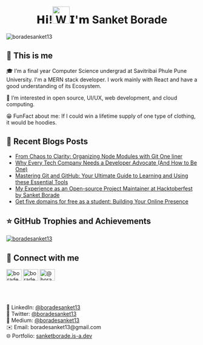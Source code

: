 
<h1 align="center"><a herf="https://www.linkedin.com/in/boradesanket13/"> 𝗛𝗶!<img src="https://user-images.githubusercontent.com/79035081/208421932-fddfb58d-03e8-40ee-90f0-e6daa850186f.gif" 
         alt="Waving hand animated gif"
         height="45"
         width="45" />𝗜'𝗺 Sanket Borade</h1>


<p align="centre"> <img src="https://komarev.com/ghpvc/?username=boradesanket13&label=Profile%20views&color=FF00FF&style=flat" alt="boradesanket13" /> 

## 🌟 This is me
🎓 I’m a final year Computer Science undergrad at Savitribai Phule Pune University. I'm a MERN stack developer. I work mainly with React and have a good understanding of its Ecosystem.

📘 I’m interested in open source, UI/UX, web development, and cloud computing.
  
😁 FunFact about me: If I could win a lifetime supply of one type of clothing, it would be hoodies.
                
         


         
## 📜 Recent Blogs Posts
<!-- BLOG-POST-LIST:START -->
- [From Chaos to Clarity: Organizing Node Modules with Git One liner](https://boradesanket13.medium.com/gitignore-using-the-universal-one-liner-990986912296?source=rss-7a3d293ee337------2)
- [Why Every Tech Company Needs a Developer Advocate &lpar;And How to Be One&rpar;](https://boradesanket13.medium.com/why-every-tech-company-needs-a-developer-advocate-and-how-to-be-one-d6293186fb34?source=rss-7a3d293ee337------2)
- [Mastering Git and GitHub: Your Ultimate Guide to Learning and Using these Essential Tools](https://towardsdev.com/mastering-git-and-github-your-ultimate-guide-to-learning-and-using-these-essential-tools-8853a050ebd4?source=rss-7a3d293ee337------2)
- [My Experience as an Open-source Project Maintainer at Hacktoberfest by Sanket Borade](https://boradesanket13.medium.com/my-experience-as-an-open-source-project-maintainer-at-hacktoberfest-by-sanket-borade-9f0bf78ff5aa?source=rss-7a3d293ee337------2)
- [Get five domains for free as a student: Building Your Online Presence](https://boradesanket13.medium.com/get-five-domains-for-free-as-a-student-building-your-online-presence-95390cffa19d?source=rss-7a3d293ee337------2)
<!-- BLOG-POST-LIST:END -->


<!--
## ⚒ My Stack

<h5 align="left">Languages</h5>

<a href="https://www.python.org" target="_blank" rel="noreferrer"> <img src="https://raw.githubusercontent.com/devicons/devicon/master/icons/python/python-original.svg" alt="python" width="40" height="40"/> </a> <a href="https://www.java.com" target="_blank" rel="noreferrer"> <img src="https://raw.githubusercontent.com/devicons/devicon/master/icons/java/java-original.svg" alt="java" width="40" height="40"/> </a><a href="https://www.cprogramming.com/" target="_blank" rel="noreferrer"> <img src="https://raw.githubusercontent.com/devicons/devicon/master/icons/c/c-original.svg" alt="c" width="40" height="40"/> </a> <a href="https://www.w3schools.com/cpp/" target="_blank" rel="noreferrer"> <img src="https://raw.githubusercontent.com/devicons/devicon/master/icons/cplusplus/cplusplus-original.svg" alt="cplusplus" width="40" height="40"/> </a> <a href="https://developer.mozilla.org/en-US/docs/Web/JavaScript" target="_blank" rel="noreferrer"> <img src="https://raw.githubusercontent.com/devicons/devicon/master/icons/javascript/javascript-original.svg" alt="javascript" width="40" height="40"/> </a><a href="https://www.w3schools.com/css/" target="_blank" rel="noreferrer"> <img src="https://raw.githubusercontent.com/devicons/devicon/master/icons/css3/css3-original-wordmark.svg" alt="css3" width="40" height="40"/></a><a href="https://www.w3.org/html/" target="_blank" rel="noreferrer"> <img src="https://raw.githubusercontent.com/devicons/devicon/master/icons/html5/html5-original-wordmark.svg" alt="html5" width="40" height="40"/></a>


<h5 align="left">Libraries/ Frameworks</h5>


<a href="https://sass-lang.com" target="_blank" rel="noreferrer"> <img src="https://raw.githubusercontent.com/devicons/devicon/master/icons/sass/sass-original.svg" alt="sass" width="40" height="40"/> </a> <a href="https://tailwindcss.com/" target="_blank" rel="noreferrer"> <img src="https://www.vectorlogo.zone/logos/tailwindcss/tailwindcss-icon.svg" alt="tailwind" width="40" height="40"/> </a> <a href="https://getbootstrap.com" target="_blank" rel="noreferrer"> <img src="https://raw.githubusercontent.com/devicons/devicon/master/icons/bootstrap/bootstrap-plain-wordmark.svg" alt="bootstrap" width="40" height="40"/> </a> <a href="https://reactjs.org/" target="_blank" rel="noreferrer"> <img src="https://raw.githubusercontent.com/devicons/devicon/master/icons/react/react-original-wordmark.svg" alt="react" width="40" height="40"/> </a> <a href="https://redux.js.org" target="_blank" rel="noreferrer"> <img src="https://raw.githubusercontent.com/devicons/devicon/master/icons/redux/redux-original.svg" alt="redux" width="40" height="40"/> </a><a href="https://nextjs.org/" target="_blank" rel="noreferrer"> <img src="https://cdn.worldvectorlogo.com/logos/nextjs-2.svg" alt="nextjs" width="40" height="40"/> </a><a href="https://nodejs.org" target="_blank" rel="noreferrer"> <img src="https://raw.githubusercontent.com/devicons/devicon/master/icons/nodejs/nodejs-original-wordmark.svg" alt="nodejs" width="40" height="40"/> </a> <a href="https://expressjs.com" target="_blank" rel="noreferrer"> <img src="https://raw.githubusercontent.com/devicons/devicon/master/icons/express/express-original-wordmark.svg" alt="express" width="40" height="40"/> </a> 


<h5 align="left">Database</h5>


 <a href="https://www.mysql.com/" target="_blank" rel="noreferrer"> <img src="https://raw.githubusercontent.com/devicons/devicon/master/icons/mysql/mysql-original-wordmark.svg" alt="mysql" width="40" height="40"/> </a> <a href="https://www.mongodb.com/" target="_blank" rel="noreferrer"> <img src="https://raw.githubusercontent.com/devicons/devicon/master/icons/mongodb/mongodb-original-wordmark.svg" alt="mongodb" width="40" height="40"/> </a> <a href="https://redis.io" target="_blank" rel="noreferrer"> <img src="https://raw.githubusercontent.com/devicons/devicon/master/icons/redis/redis-original-wordmark.svg" alt="redis" width="40" height="40"/> </a>


<h5 align="left">Cloud</h5>

<a href="https://azure.microsoft.com/en-in/" target="_blank" rel="noreferrer"> <img src="https://www.vectorlogo.zone/logos/microsoft_azure/microsoft_azure-icon.svg" alt="azure" width="40" height="40"/> </a> <a href="https://aws.amazon.com" target="_blank" rel="noreferrer"> <img src="https://raw.githubusercontent.com/devicons/devicon/master/icons/amazonwebservices/amazonwebservices-original-wordmark.svg" alt="aws" width="40" height="40"/> </a> 


<h5 align="left">XR</h5>

 <a href="https://www.blender.org/" target="_blank" rel="noreferrer"> <img src="https://download.blender.org/branding/community/blender_community_badge_white.svg" alt="blender" width="40" height="40"/> </a> <a href="https://unity.com/" target="_blank" rel="noreferrer"> <img src="https://www.vectorlogo.zone/logos/unity3d/unity3d-icon.svg" alt="unity" width="40" height="40"/> </a> <a href="https://unrealengine.com/" target="_blank" rel="noreferrer"> <img src="https://raw.githubusercontent.com/kenangundogan/fontisto/036b7eca71aab1bef8e6a0518f7329f13ed62f6b/icons/svg/brand/unreal-engine.svg" alt="unreal" width="40" height="40"/> </a>

<h5 align="left">Design</h5>

 <a href="https://www.figma.com/" target="_blank" rel="noreferrer"> <img src="https://www.vectorlogo.zone/logos/figma/figma-icon.svg" alt="figma" width="40" height="40"/> </a><a href="https://www.adobe.com/products/xd.html" target="_blank" rel="noreferrer"> <img src="https://cdn.worldvectorlogo.com/logos/adobe-xd.svg" alt="xd" width="40" height="40"/> </a><a href="https://www.canva.com/products/canva.html" target="_blank" rel="noreferrer"> <img src="https://www.vectorlogo.zone/logos/canva/canva-icon.svg" alt="canva" width="40" height="40"/> </a>
         
<h5 align="left">Other</h5>
 
 <a href="https://git-scm.com/" target="_blank" rel="noreferrer"> <img src="https://www.vectorlogo.zone/logos/git-scm/git-scm-icon.svg" alt="git" width="40" height="40"/> </a><a href="https://appwrite.io" target="_blank" rel="noreferrer"> <img src="https://www.vectorlogo.zone/logos/appwriteio/appwriteio-icon.svg" alt="appwrite" width="40" height="40"/> </a><a href="https://heroku.com" target="_blank" rel="noreferrer"> <img src="https://www.vectorlogo.zone/logos/heroku/heroku-icon.svg" alt="heroku" width="40" height="40"/> </a>  <a href="https://postman.com" target="_blank" rel="noreferrer"> <img src="https://www.vectorlogo.zone/logos/getpostman/getpostman-icon.svg" alt="postman" width="40" height="40"/> </a> <a href="https://firebase.google.com/" target="_blank" rel="noreferrer"> <img src="https://www.vectorlogo.zone/logos/firebase/firebase-icon.svg" alt="firebase" width="40" height="40"/> </a> 


 </p>
 
<p>

-->

         
## ⭐ GitHub Trophies and Achievements
<p align="centre"> <a href="https://github.com/ryo-ma/github-profile-trophy"><img src="https://github-profile-trophy.vercel.app/?username=boradesanket13" alt="boradesanket13" /></a>
 </p>
 </p>

## 🤝 Connect with me
<a href="https://linkedin.com/in/boradesanket13" target="blank"><img align="center" src="https://raw.githubusercontent.com/rahuldkjain/github-profile-readme-generator/master/src/images/icons/Social/linked-in-alt.svg" alt="boradesanket13" height="30" width="40" /></a>
<a href="https://twitter.com/boradesanket13" target="blank"><img align="center" src="https://raw.githubusercontent.com/rahuldkjain/github-profile-readme-generator/master/src/images/icons/Social/twitter.svg" alt="boradesanket13" height="30" width="40" /></a>
<a href="https://medium.com/@boradesanket13" target="blank"><img align="center" src="https://raw.githubusercontent.com/rahuldkjain/github-profile-readme-generator/master/src/images/icons/Social/medium.svg" alt="@boradesanket13" height="30" width="40" /></a>
<!--<a href="https://dev.to/boradesanket13" target="blank"><img align="center" src="https://raw.githubusercontent.com/rahuldkjain/github-profile-readme-generator/master/src/images/icons/Social/devto.svg" alt="boradesanket13" height="30" width="40" /></a>
<a href="https://hashnode.com/boradesanket13" target="blank"><img align="center" src="https://raw.githubusercontent.com/rahuldkjain/github-profile-readme-generator/master/src/images/icons/Social/hashnode.svg" alt="boradesanket13" height="30" width="40" /></a>
<a href="https://instagram.com/boradesanket13" target="blank"><img align="center" src="https://raw.githubusercontent.com/rahuldkjain/github-profile-readme-generator/master/src/images/icons/Social/instagram.svg" alt="boradesanket13" height="30" width="40" /></a>
<a href="https://www.youtube.com/c/boradesanket13" target="blank"><img align="center" src="https://raw.githubusercontent.com/rahuldkjain/github-profile-readme-generator/master/src/images/icons/Social/youtube.svg" alt="boradesanket13" height="30" width="40" /></a>
-->
</p>

<br>
 
<p>
<br>
🤝 LinkedIn: <a href="https://www.linkedin.com/in/boradesanket13/">@boradesanket13</a>
<br>
🤖 Twitter: <a href="https://twitter.com/boradesanket13">@boradesanket13</a>
<br>
📜 Medium: <a href="http://medium.com/@boradesanket13">@boradesanket13</a>
<br>
✉️ Email: <a herf="mailto:boradesanket13@gmail.com">boradesanket13@gmail.com</a>
<br>
🌐 Portfolio: <a href="https://sanketborade.is-a.dev/">sanketborade.is-a.dev</a>
</p>


